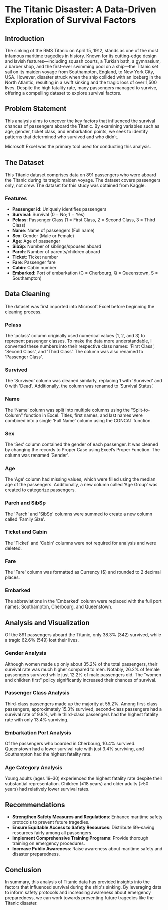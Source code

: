
# The Titanic Disaster: A Data-Driven Exploration of Survival Factors

## Introduction
The sinking of the RMS Titanic on April 15, 1912, stands as one of the most infamous maritime tragedies in history. Known for its cutting-edge design and lavish features—including squash courts, a Turkish bath, a gymnasium, a barber shop, and the first-ever swimming pool on a ship—the Titanic set sail on its maiden voyage from Southampton, England, to New York City, USA. However, disaster struck when the ship collided with an iceberg in the North Atlantic, resulting in a swift sinking and the tragic loss of over 1,500 lives. Despite the high fatality rate, many passengers managed to survive, offering a compelling dataset to explore survival factors.

## Problem Statement
This analysis aims to uncover the key factors that influenced the survival chances of passengers aboard the Titanic. By examining variables such as age, gender, ticket class, and embarkation points, we seek to identify patterns that determined who survived and who didn’t.

Microsoft Excel was the primary tool used for conducting this analysis.

## The Dataset
This Titanic dataset comprises data on 891 passengers who were aboard the Titanic during its tragic maiden voyage. The dataset covers passengers only, not crew. The dataset for this study was obtained from Kaggle.

### Features
- **Passenger id**: Uniquely identifies passengers
- **Survival**: Survival (0 = No; 1 = Yes)
- **Pclass**: Passenger Class (1 = First Class, 2 = Second Class, 3 = Third Class)
- **Name**: Name of passengers (Full name)
- **Sex**: Gender (Male or Female)
- **Age**: Age of passenger
- **SibSp**: Number of siblings/spouses aboard
- **Parch**: Number of parents/children aboard
- **Ticket**: Ticket number
- **Fare**: Passenger fare
- **Cabin**: Cabin number
- **Embarked**: Port of embarkation (C = Cherbourg, Q = Queenstown, S = Southampton)

## Data Cleaning
The dataset was first imported into Microsoft Excel before beginning the cleaning process.

### Pclass
The 'pclass' column originally used numerical values (1, 2, and 3) to represent passenger classes. To make the data more understandable, I converted these numbers into their respective class names: 'First Class', 'Second Class', and 'Third Class’. The column was also renamed to 'Passenger Class'.

### Survived
The ‘Survived’ column was cleaned similarly, replacing 1 with 'Survived' and 0 with 'Dead'. Additionally, the column was renamed to ‘Survival Status’.

### Name
The ‘Name’ column was split into multiple columns using the "Split-to-Column" function in Excel. Titles, first names, and last names were combined into a single 'Full Name' column using the CONCAT function.

### Sex
The ‘Sex’ column contained the gender of each passenger. It was cleaned by changing the records to Proper Case using Excel’s Proper Function. The column was renamed ‘Gender’.

### Age
The ‘Age’ column had missing values, which were filled using the median age of the passengers. Additionally, a new column called ‘Age Group’ was created to categorize passengers.

### Parch and SibSp
The 'Parch' and 'SibSp' columns were summed to create a new column called ‘Family Size’.

### Ticket and Cabin
The 'Ticket' and 'Cabin' columns were not required for analysis and were deleted.

### Fare
The 'Fare' column was formatted as Currency ($) and rounded to 2 decimal places.

### Embarked
The abbreviations in the 'Embarked' column were replaced with the full port names: Southampton, Cherbourg, and Queenstown.

## Analysis and Visualization
Of the 891 passengers aboard the Titanic, only 38.3% (342) survived, while a tragic 62.6% (549) lost their lives.

### Gender Analysis
Although women made up only about 35.2% of the total passengers, their survival rate was much higher compared to men. Notably, 26.2% of female passengers survived while just 12.2% of male passengers did. The "women and children first" policy significantly increased their chances of survival.

### Passenger Class Analysis
Third-class passengers made up the majority at 55.2%. Among first-class passengers, approximately 15.3% survived, second-class passengers had a survival rate of 9.8%, while third-class passengers had the highest fatality rate with only 13.4% surviving.

### Embarkation Port Analysis
Of the passengers who boarded in Cherbourg, 10.4% survived. Queenstown had a lower survival rate with just 3.4% surviving, and Southampton had the highest fatality rate.

### Age Category Analysis
Young adults (ages 19–30) experienced the highest fatality rate despite their substantial representation. Children (≤18 years) and older adults (>50 years) had relatively lower survival rates.

## Recommendations
- **Strengthen Safety Measures and Regulations**: Enhance maritime safety protocols to prevent future tragedies.
- **Ensure Equitable Access to Safety Resources**: Distribute life-saving resources fairly among all passengers.
- **Implement Comprehensive Training Programs**: Provide thorough training on emergency procedures.
- **Increase Public Awareness**: Raise awareness about maritime safety and disaster preparedness.

## Conclusion
In summary, this analysis of Titanic data has provided insights into the factors that influenced survival during the ship's sinking. By leveraging data to inform safety protocols and increasing awareness about emergency preparedness, we can work towards preventing future tragedies like the Titanic disaster.
